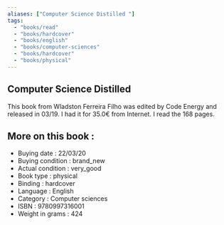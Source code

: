 ```yaml
---
aliases: ["Computer Science Distilled "] 
tags: 
  - "books/read" 
  - "books/hardcover" 
  - "books/english"
  - "books/computer-sciences"
  - "books/hardcover"
  - "books/physical"
---
```



## Computer Science Distilled 
This book from Wladston Ferreira Filho was edited by Code Energy and released in 03/19. I had it for 35.0€ from Internet. I read the 168 pages.

## More on this book :
- Buying date : 22/03/20
- Buying condition : brand_new
- Actual condition : very_good
- Book type : physical
- Binding : hardcover
- Language : English
- Category : Computer sciences
- ISBN : 9780997316001
- Weight in grams : 424
